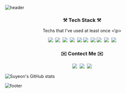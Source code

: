 ![header](https://capsule-render.vercel.app/api?type=waving&color=FFA500&height=300&section=header&text=Suyeon's%20Github&fontSize=50&fontAlignY=42&reversal=true)

<h3 align="center">⚒️ Tech Stack ⚒️ </h3>
<p align="center"> Techs that I've used at least once <\p>

<p align="center">
 <img src="https://img.shields.io/badge/Python-3776AB?style=flat-square&logo=Python&logoColor=white"/></a>&nbsp 
 <img src="https://img.shields.io/badge/C++-00599C?style=flat-square&logo=cplusplus&logoColor=white"/></a>&nbsp 
 <img src="https://img.shields.io/badge/C-A8B9CC?style=flat-square&logo=c&logoColor=white"/></a>&nbsp 
 <img src="https://img.shields.io/badge/R-276DC3?style=flat-square&logo=R&logoColor=white"/></a>&nbsp 
 <img src="https://img.shields.io/badge/java-5382A1?style=flat-square&logo=&logoColor=white"/></a>
 <img src="https://img.shields.io/badge/TensorFlow-FF6F00?style=flat-square&logo=tensorflow&logoColor=white"/></a>&nbsp 
 <img src="https://img.shields.io/badge/PyTorch-EE4C2C?style=flat-square&logo=pytorch&logoColor=white"/></a>
 <img src="https://img.shields.io/badge/HTML-E34F26?style=flat-square&logo=HTML5&logoColor=white"/></a>&nbsp 
 <img src="https://img.shields.io/badge/Django-092E20?style=flat-square&logo=Django&logoColor=white"/></a>&nbsp 
 <img src="https://img.shields.io/badge/AWS-232F3E?style=flat-square&logo=amazonaws&logoColor=white"/></a>
</p>
 
 
<h3 align="center">✉️ Contect Me ✉️</h3>

<p align="center">
 <img src="https://img.shields.io/badge/Gmail-EA4335?style=flat-square&logo=gmail&logoColor=white&linkmatilto:sykwak1110@gmail.com"/></a>&nbsp 
 <img src="https://img.shields.io/badge/Instagram-E4405F?style=flat-square&logo=instagram&logoColor=white&link=https://instagram.com/ssu_y11?igshid=OGQ5ZDc2ODk2ZA=="/></a>&nbsp 
 <img src="https://img.shields.io/badge/Blog-000000?style=flat-square&logo=tistory&logoColor=white&link=https://ssucoding.tistory.com/"/></a>
</p>

![Suyeon's GitHub stats](https://github-readme-stats.vercel.app/api?username=suyeonKwak&theme=solarized-light&show_icons=true)

![footer](https://capsule-render.vercel.app/api?section=footer&type=waving&color=8714CC&height=300&reversal=true)

